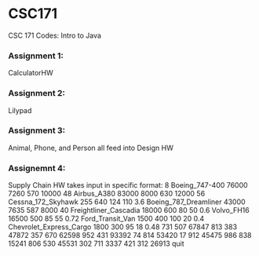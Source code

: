 # CSC171
CSC 171 Codes: Intro to Java

### Assignment 1: 
CalculatorHW

### Assignment 2: 
Lilypad

### Assignment 3: 
Animal, Phone, and Person all feed into Design HW

### Assignemnt 4:
Supply Chain HW
takes input in specific format: 
8
Boeing_747-400 76000 7260 570 10000 48
Airbus_A380 83000 8000 630 12000 56
Cessna_172_Skyhawk 255 640 124 110 3.6
Boeing_787_Dreamliner 43000 7635 587 8000 40
Freightliner_Cascadia 18000 600 80 50 0.6
Volvo_FH16 16500 500 85 55 0.72
Ford_Transit_Van 1500 400 100 20 0.4
Chevrolet_Express_Cargo 1800 300 95 18 0.48
731 507 67847
813 383 47872
357 670 62598
952 431 93392
74 814 53420
17 912 45475
986 838 15241
806 530 45531
302 711 3337
421 312 26913
quit


